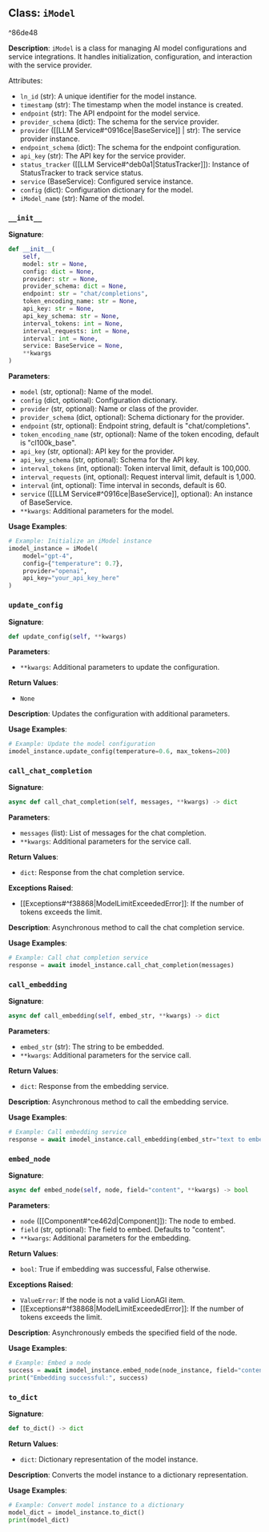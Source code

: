 
## Class: `iModel`

^86de48

**Description**:
`iModel` is a class for managing AI model configurations and service integrations. It handles initialization, configuration, and interaction with the service provider.

Attributes:
- `ln_id` (str): A unique identifier for the model instance.
- `timestamp` (str): The timestamp when the model instance is created.
- `endpoint` (str): The API endpoint for the model service.
- `provider_schema` (dict): The schema for the service provider.
- `provider` ([[LLM Service#^0916ce|BaseService]] | str): The service provider instance.
- `endpoint_schema` (dict): The schema for the endpoint configuration.
- `api_key` (str): The API key for the service provider.
- `status_tracker` ([[LLM Service#^deb0a1|StatusTracker]]): Instance of StatusTracker to track service status.
- `service` (BaseService): Configured service instance.
- `config` (dict): Configuration dictionary for the model.
- `iModel_name` (str): Name of the model.

### `__init__`

**Signature**:
```python
def __init__(
    self,
    model: str = None,
    config: dict = None,
    provider: str = None,
    provider_schema: dict = None,
    endpoint: str = "chat/completions",
    token_encoding_name: str = None,
    api_key: str = None,
    api_key_schema: str = None,
    interval_tokens: int = None,
    interval_requests: int = None,
    interval: int = None,
    service: BaseService = None,
    **kwargs
)
```

**Parameters**:
- `model` (str, optional): Name of the model.
- `config` (dict, optional): Configuration dictionary.
- `provider` (str, optional): Name or class of the provider.
- `provider_schema` (dict, optional): Schema dictionary for the provider.
- `endpoint` (str, optional): Endpoint string, default is "chat/completions".
- `token_encoding_name` (str, optional): Name of the token encoding, default is "cl100k_base".
- `api_key` (str, optional): API key for the provider.
- `api_key_schema` (str, optional): Schema for the API key.
- `interval_tokens` (int, optional): Token interval limit, default is 100,000.
- `interval_requests` (int, optional): Request interval limit, default is 1,000.
- `interval` (int, optional): Time interval in seconds, default is 60.
- `service` ([[LLM Service#^0916ce|BaseService]], optional): An instance of BaseService.
- `**kwargs`: Additional parameters for the model.

**Usage Examples**:
```python
# Example: Initialize an iModel instance
imodel_instance = iModel(
    model="gpt-4",
    config={"temperature": 0.7},
    provider="openai",
    api_key="your_api_key_here"
)
```

### `update_config`

**Signature**:
```python
def update_config(self, **kwargs)
```

**Parameters**:
- `**kwargs`: Additional parameters to update the configuration.

**Return Values**:
- `None`

**Description**:
Updates the configuration with additional parameters.

**Usage Examples**:
```python
# Example: Update the model configuration
imodel_instance.update_config(temperature=0.6, max_tokens=200)
```

### `call_chat_completion`

**Signature**:
```python
async def call_chat_completion(self, messages, **kwargs) -> dict
```

**Parameters**:
- `messages` (list): List of messages for the chat completion.
- `**kwargs`: Additional parameters for the service call.

**Return Values**:
- `dict`: Response from the chat completion service.

**Exceptions Raised**:
- [[Exceptions#^f38868|ModelLimitExceededError]]: If the number of tokens exceeds the limit.

**Description**:
Asynchronous method to call the chat completion service.

**Usage Examples**:
```python
# Example: Call chat completion service
response = await imodel_instance.call_chat_completion(messages)
```

### `call_embedding`

**Signature**:
```python
async def call_embedding(self, embed_str, **kwargs) -> dict
```

**Parameters**:
- `embed_str` (str): The string to be embedded.
- `**kwargs`: Additional parameters for the service call.

**Return Values**:
- `dict`: Response from the embedding service.

**Description**:
Asynchronous method to call the embedding service.

**Usage Examples**:
```python
# Example: Call embedding service
response = await imodel_instance.call_embedding(embed_str="text to embed")
```

### `embed_node`

**Signature**:
```python
async def embed_node(self, node, field="content", **kwargs) -> bool
```

**Parameters**:
- `node` ([[Component#^ce462d|Component]]): The node to embed.
- `field` (str, optional): The field to embed. Defaults to "content".
- `**kwargs`: Additional parameters for the embedding.

**Return Values**:
- `bool`: True if embedding was successful, False otherwise.

**Exceptions Raised**:
- `ValueError`: If the node is not a valid LionAGI item.
- [[Exceptions#^f38868|ModelLimitExceededError]]: If the number of tokens exceeds the limit.

**Description**:
Asynchronously embeds the specified field of the node.

**Usage Examples**:
```python
# Example: Embed a node
success = await imodel_instance.embed_node(node_instance, field="content")
print("Embedding successful:", success)
```

### `to_dict`

**Signature**:
```python
def to_dict() -> dict
```

**Return Values**:
- `dict`: Dictionary representation of the model instance.

**Description**:
Converts the model instance to a dictionary representation.

**Usage Examples**:
```python
# Example: Convert model instance to a dictionary
model_dict = imodel_instance.to_dict()
print(model_dict)
```
